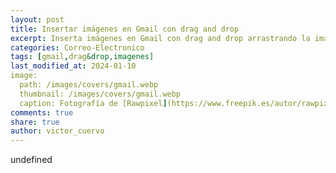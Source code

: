 ```yaml
---
layout: post
title: Insertar imágenes en Gmail con drag and drop
excerpt: Inserta imágenes en Gmail con drag and drop arrastrando la imagen al correo y ajustando su tamaño antes de enviar el mensaje.
categories: Correo-Electronico
tags: [gmail,drag&drop,imagenes]
last_modified_at: 2024-01-10
image:
  path: /images/covers/gmail.webp
  thumbnail: /images/covers/gmail.webp
  caption: Fotografía de [Rawpixel](https://www.freepik.es/autor/rawpixel-com)
comments: true
share: true
author: victor_cuervo
---
```

undefined